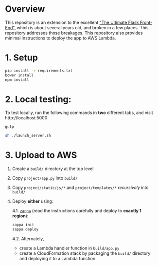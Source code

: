 # Overview

This repository is an extension to the excellent ["The Ultimate Flask Front-End"](https://realpython.com/the-ultimate-flask-front-end/#reader-comments), which is about several years old, and broken in a few places. This repository addresses those breakages. This repository also provides minimal instructions to deploy the app to AWS Lambda.

# 1. Setup

```sh
pip install -r requirements.txt
bower install
npm install
```

# 2. Local testing:

To test locally, run the following commands in **two** different tabs, and visit http://localhost:5000:

```sh
gulp
```

```sh
sh ./launch_server.sh
```

# 3. Upload to AWS

1. Create a `build/` directory at the top level
2. Copy `project/app.py` into `build/`
3. Copy `project/static/js/*` and `project/templates/*` *recursively* into `build/`
4. Deploy **either** using:

    4.1. [`zappa`](https://github.com/Miserlou/Zappa#about) (read the instructions carefully and deploy to **exactly 1 region**):
    ```sh
    zappa init
    zappa deploy
    ```
    
    4.2. Alternately,
    - create a Lambda handler function in `build/app.py`
    - create a CloudFormation stack by packaging the `build/` directory and deploying it to a Lambda function.
